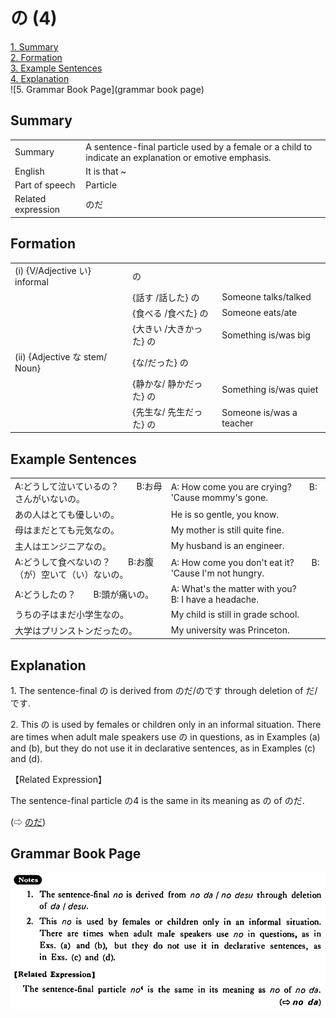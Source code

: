 # の (4)

[1. Summary](#summary)<br>
[2. Formation](#formation)<br>
[3. Example Sentences](#example-sentences)<br>
[4. Explanation](#explanation)<br>
![5. Grammar Book Page](grammar book page)<br>


## Summary

<table><tr>   <td>Summary</td>   <td>A sentence-final particle used by a female or a child to indicate an explanation or emotive emphasis.</td></tr><tr>   <td>English</td>   <td>It is that ~</td></tr><tr>   <td>Part of speech</td>   <td>Particle</td></tr><tr>   <td>Related expression</td>   <td>のだ</td></tr></table>

## Formation

<table class="table"> <tbody><tr class="tr head"> <td class="td"><span class="numbers">(i)</span> <span> <span class="bold">{V/Adjective い}    informal</span></span></td> <td class="td"><span class="concept">の</span> </td> <td class="td"><span>&nbsp;</span></td> </tr> <tr class="tr"> <td class="td"><span>&nbsp;</span></td> <td class="td"><span>{話す /話した} <span class="concept">の</span></span></td> <td class="td"><span>Someone    talks/talked</span></td> </tr> <tr class="tr"> <td class="td"><span>&nbsp;</span></td> <td class="td"><span>{食べる /食べた} <span class="concept">の</span></span></td> <td class="td"><span>Someone    eats/ate</span></td> </tr> <tr class="tr"> <td class="td"><span>&nbsp;</span></td> <td class="td"><span>{大きい /大きかった} <span class="concept">の</span></span></td> <td class="td"><span>Something    is/was big</span></td> </tr> <tr class="tr head"> <td class="td"><span class="numbers">(ii)</span> <span> <span class="bold">{Adjective な stem/   Noun}</span></span></td> <td class="td"><span>{<span class="concept">な</span>/<span class="concept">だった</span>} <span class="concept">の</span></span></td> <td class="td"><span>&nbsp;</span></td> </tr> <tr class="tr"> <td class="td"><span>&nbsp;</span></td> <td class="td"><span>{静か<span class="concept">な</span>/   静か<span class="concept">だった</span>} <span class="concept">の</span></span></td> <td class="td"><span>Something    is/was quiet</span></td> </tr> <tr class="tr"> <td class="td"><span>&nbsp;</span></td> <td class="td"><span>{先生<span class="concept">な</span>/   先生<span class="concept">だった</span>} <span class="concept">の</span></span></td> <td class="td"><span>Someone    is/was a teacher</span></td> </tr></tbody></table>

## Example Sentences

<table><tr>   <td>A:どうして泣いているの？  B:お母さんがいないの。</td>   <td>A: How come you are crying?&emsp;&emsp;B: 'Cause mommy's gone.</td></tr><tr>   <td>あの人はとても優しいの。</td>   <td>He is so gentle, you know.</td></tr><tr>   <td>母はまだとても元気なの。</td>   <td>My mother is still quite fine.</td></tr><tr>   <td>主人はエンジニアなの。</td>   <td>My husband is an engineer.</td></tr><tr>   <td>A:どうして食べないの？  B:お腹（が）空いて（い）ないの。</td>   <td>A: How come you don't eat it?&emsp;&emsp;B: 'Cause I'm not hungry.</td></tr><tr>   <td>A:どうしたの？  B:頭が痛いの。</td>   <td>A: What's the matter with you?&emsp;&emsp;B: I have a headache.</td></tr><tr>   <td>うちの子はまだ小学生なの。</td>   <td>My child is still in grade school.</td></tr><tr>   <td>大学はプリンストンだったの。</td>   <td>My university was Princeton.</td></tr></table>

## Explanation

<p>1. The sentence-final <span class="cloze">の</span> is derived from <span class="cloze">の</span>だ/<span class="cloze">の</span>です through deletion of だ/です.</p>  <p>2. This <span class="cloze">の</span> is used by females or children only in an informal situation. There are times when adult male speakers use <span class="cloze">の</span> in questions, as in Examples (a) and (b), but they do not use it in declarative sentences, as in Examples (c) and (d).</p>  <p>【Related Expression】</p>  <p>The sentence-final particle <span class="cloze">の</span>4 is the same in its meaning as <span class="cloze">の</span> of <span class="cloze">の</span>だ.</p>  <p>(⇨ <a href="#㊦ のだ">のだ</a>)</p>

## Grammar Book Page

![](../img/Basicの4.png)

